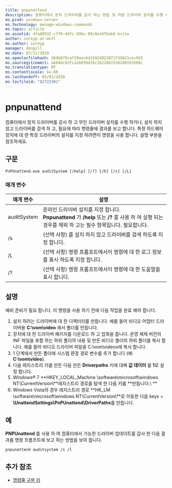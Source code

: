 ```yaml
---
title: pnpunattend
description: 컴퓨터에서 장치 드라이버를 감사 하는 방법 및 자동 드라이버 설치를 수행 하는 방법을 알아봅니다.
ms.prod: windows-server
ms.technology: manage-windows-commands
ms.topic: article
ms.assetid: 4fa88932-cff0-4dfc-936c-98c0e3dfbeb8 britw
author: coreyp-at-msft
ms.author: coreyp
manager: dongill
ms.date: 07/11/2018
ms.openlocfilehash: 569b879caf29aac6d1592d822072f35021cec9d3
ms.sourcegitcommit: ab64dc83fca28039416c26226815502d0193500c
ms.translationtype: MT
ms.contentlocale: ko-KR
ms.lasthandoff: 05/01/2020
ms.locfileid: "82723301"
---
```

# <a name="pnpunattend"></a>pnpunattend

컴퓨터에서 장치 드라이버를 감사 하 고 무인 드라이버 설치를 수행 하거나, 설치 하지 않고 드라이버를 검색 하 고, 필요에 따라 명령줄에 결과를 보고 합니다. 특정 하드웨어 장치에 대 한 특정 드라이버의 설치를 지정 하려면이 명령을 사용 합니다. 설명 부분을 참조하세요.

## <a name="syntax"></a>구문

```
PnPUnattend.exe auditSystem [/help] [/?] [/h] [/s] [/L]
```

### <a name="parameters"></a>매개 변수

|매개 변수|설명|
|---------|-----------|
|auditSystem|온라인 드라이버 설치를 지정 합니다.</br>**Pnpunattend** 가 **/help** 또는 **/?** 를 사용 하 여 실행 되는 경우를 제외 하 고는 필수 항목입니다. 필요합니다.|
|/s|(선택 사항) 를 설치 하지 않고 드라이버를 검색 하도록 지정 합니다.|
|/L|(선택 사항) 명령 프롬프트에서이 명령에 대 한 로그 정보를 표시 하도록 지정 합니다.|
|/?|(선택 사항) 명령 프롬프트에서이 명령에 대 한 도움말을 표시 합니다.|

## <a name="remarks"></a>설명

예비 준비가 필요 합니다. 이 명령을 사용 하기 전에 다음 작업을 완료 해야 합니다.

1. 설치 하려는 드라이버에 대 한 디렉터리를 만듭니다. 예를 들어 비디오 어댑터 드라이버용 **C:\vom\video** 에서 폴더를 만듭니다.
2. 장치에 대 한 드라이버 패키지를 다운로드 하 고 압축을 풉니다. 운영 체제 버전의 INF 파일을 포함 하는 하위 폴더의 내용 및 만든 비디오 폴더의 하위 폴더를 복사 합니다. 예를 들어 비디오 드라이버 파일을 C:\vom\videos에 복사 합니다.
3. 1 단계에서 만든 폴더에 시스템 환경 경로 변수를 추가 합니다 (예: **C:\vom\video**).
4. 다음 레지스트리 키를 만든 다음 만든 **Driverpaths** 키에 대해 **값 데이터** 를 **1**로 설정 합니다.
5. Windows® 7 **HKEY_LOCAL_Machine \software\microsoft\windows NT\CurrentVersion\\**레지스트리 경로를 탐색 한 다음 키를 **만듭니다.\\ **
6. Windows Vista의 경우 레지스트리 경로 **HK_LM \software\microsoft\windows NT\CurrentVersion\\**로 이동한 다음 keys = **\UnattendSettings\PnPUnattend\DriverPaths**를 만듭니다.

## <a name="examples"></a>예

**PNPUnattend** 를 사용 하 여 컴퓨터에서 가능한 드라이버 업데이트를 감사 한 다음 결과를 명령 프롬프트에 보고 하는 방법을 보여 줍니다.

```
pnpunattend auditsystem /s /l 
```

## <a name="additional-references"></a>추가 참조

- [명령줄 구문 키](command-line-syntax-key.md)